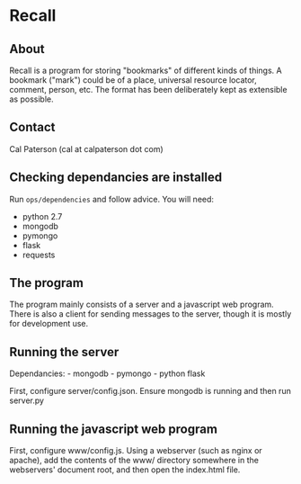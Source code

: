 Recall
======

About
-----
Recall is a program for storing "bookmarks" of different kinds of
things.  A bookmark ("mark") could be of a place, universal resource
locator, comment, person, etc.  The format has been deliberately kept
as extensible as possible.

Contact
-------
Cal Paterson (cal at calpaterson dot com)

Checking dependancies are installed
-----------------------------------
Run ```ops/dependencies``` and follow advice.  You will need:
* python 2.7
* mongodb
* pymongo
* flask
* requests

The program
-----------
The program mainly consists of a server and a javascript web program.
There is also a client for sending messages to the server, though it
is mostly for development use.

Running the server
------------------
Dependancies:
    - mongodb
    - pymongo
    - python flask

First, configure server/config.json.  Ensure mongodb is running and
then run server.py

Running the javascript web program
----------------------------------
First, configure www/config.js.  Using a webserver (such as nginx or
apache), add the contents of the www/ directory somewhere in the
webservers' document root, and then open the index.html file.